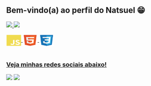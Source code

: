 ## Bem-vindo(a) ao perfil do Natsuel 😁

 <div>
   <a href="https://github.com/Natsuel">
   <img height="180em" src="https://github-readme-stats.vercel.app/api?username=Natsuel&show_icons=true&theme=outrun&include_all_commits=true&count_private=true"/>
   <img height="180em" src="https://github-readme-stats.vercel.app/api/top-langs/?username=Natsuel&layout=compact&langs_count=6&theme=outrun"/>
</div>
    
<div style="display: inline_block"><br>
  <img align="center" alt="Js" height="30" width="40" src="https://raw.githubusercontent.com/devicons/devicon/master/icons/javascript/javascript-plain.svg">
  <img align="center" alt="HTML" height="30" width="40" src="https://raw.githubusercontent.com/devicons/devicon/master/icons/html5/html5-original.svg">
  <img align="center" alt="CSS" height="30" width="40" src="https://raw.githubusercontent.com/devicons/devicon/master/icons/css3/css3-original.svg">
</div>
 
<br>
 
### Veja minhas redes sociais abaixo!

  <a href="https://instagram.com/natsuel_menezes/" target="_blank"><img src="https://img.shields.io/badge/-Instagram-%23E4405F?style=for-the-badge&logo=instagram&logoColor=white" target="_blank"></a>
  <a href="https://www.linkedin.com/in/natsuel-menezes-b9835b294" target="_blank"><img src="https://img.shields.io/badge/LinkedIn-0077B5?style=for-the-badge&logo=linkedin&logoColor=white"></a>
</div>
